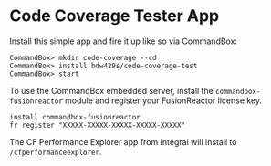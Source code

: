 ﻿# Code Coverage Tester App

Install this simple app and fire it up like so via CommandBox:

```
CommandBox> mkdir code-coverage --cd
CommandBox> install bdw429s/code-coverage-test
CommandBox> start
```

To use the CommandBox embedded server, install the `commandbox-fusionreactor` module and register your FusionReactor license key.

```
install commandbox-fusionreactor
fr register "XXXXX-XXXXX-XXXXX-XXXXX-XXXXX"
```

The CF Performance Explorer app from Integral will install to `/cfperformanceexplorer`.

